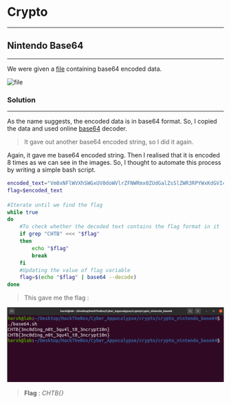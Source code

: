 # Crypto
---
## Nintendo Base64
---
We were given a [file](output.txt) containing base64 encoded data.

![file](images/fil.png)

### Solution
---
As the name suggests, the encoded data is in base64 format. So, I copied the data and used online [base64](www.base64decode.org) decoder.

> It gave out another base64 encoded string, so I did it again.

Again, it gave me base64 encoded string. Then I realised that it is encoded 8 times as we can see in the images. So, I thought to automate this process by writing a simple bash script.

```bash
encoded_text="Vm0xNFlWVXhSWGxUV0doWVlrZFNWRmx0ZUdGalZsSlZWR3RPYWxKdGVIcFdiR2h2VkdzeFdGVnViRmRXTTFKeVdWUkdZV1JGT1ZWVmJGWk9WakpvV1ZaclpEUlVNVWw0Vkc1U1RsWnNXbGhWYkZKWFUxWmFSMWRzV2s1V2F6VkpWbTEwYjFkSFNsbFZiRkpXWWtaYU0xcEZXbUZTTVZaeVkwVTFWMDFHYjNkV2EyTXhWakpHVjFScmFGWmlhM0JYV1ZSR1lWZEdVbFZTYms1clVsUldTbGRyV2tkV2JGcEZVVlJWUFE9PQ=="
flag=$encoded_text

#Iterate until we find the flag
while true
do
	#To check whether the decoded text contains the flag format in it
	if grep "CHTB" <<< "$flag" 
	then
		echo "$flag"
		break
	fi
	#Updating the value of flag variable
	flag=$(echo "$flag" | base64 --decode) 
done
```

> This gave me the flag : 

![flag](images/flag.png)

> **Flag** : _CHTB{}_

